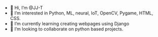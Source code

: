 - 👋 Hi, I’m @JJ-T
- 👀 I’m interested in Python, ML, neural, IoT, OpenCV, Pygame, HTML, CSS.
- 🌱 I’m currently learning creating webpages using Django
- 💞️ I’m looking to collaborate on python based projects.

<!---
JJ-T/JJ-T is a ✨ special ✨ repository because its `README.md` (this file) appears on your GitHub profile.
You can click the Preview link to take a look at your changes.
--->
